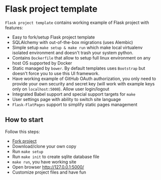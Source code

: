 # Flask project template

`Flask project template` contains working example of Flask project with features:

- Easy to fork/setup Flask project template
- SQLAlchemy with out-of-the-box migrations (uses Alembic)
- Simple setup `make setup & make run` which make local virtualenv isolated environment and doesn't trash your system python.
- Contains `Dockerfile` that allow to setup full linux environment on any host OS supported by Docker
- Static managed by `bower`. By default templates uses `Bootstrap` but doesn't force you to use this UI framework.
- Have working example of GitHub OAuth authorization, you only need to provide your own security and secret key (will work with example keys only on `localhost:5000`). Allow user login/logout 
- Integrated Babel support and special support targets for `make`
- User settings page with ability to switch site language
- `Flask-FlatPages` support to simplify static pages management

## How to start

Follow this steps:

- [Fork project](https://github.com/xen/flask-project-template/fork)
- Download/clone your own copy
- Run `make setup`
- Run `make init` to create sqlite database file
- `make run`, you have working site
- Open browser http://127.0.0.1:5000/
- Customize project files and have fun
